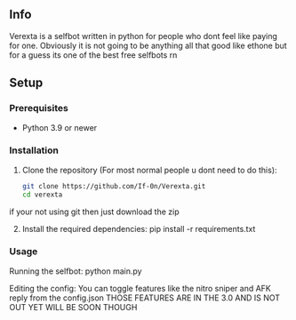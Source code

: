 ## Info
Verexta is a selfbot written in python for people who dont feel like paying for one.
Obviously it is not going to be anything all that good like ethone but for a guess its one of the best free selfbots rn

## Setup

### Prerequisites

- Python 3.9 or newer

### Installation

1. Clone the repository (For most normal people u dont need to do this):
   ```bash
   git clone https://github.com/If-0n/Verexta.git
   cd verexta

if your not using git then just download the zip

2. Install the required dependencies:
   pip install -r requirements.txt



### Usage
Running the selfbot:
    python main.py

Editing the config:
    You can toggle features like the nitro sniper and AFK reply from the config.json
    THOSE FEATURES ARE IN THE 3.0 AND IS NOT OUT YET WILL BE SOON THOUGH
